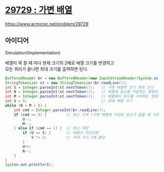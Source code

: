 # [29729 : 가변 배열](https://www.acmicpc.net/problem/29729)
https://www.acmicpc.net/problem/29729

## 아이디어
Simulation(Implementation)

배열이 꽉 찰 때 마다 현재 크기의 2배로 배열 크기를 변경하고  
모든 쿼리가 끝나면 최대 크기를 출력하면 된다.
```java
BufferedReader br = new BufferedReader(new InputStreamReader(System.in));
StringTokenizer st = new StringTokenizer(br.readLine());
int S = Integer.parseInt(st.nextToken());   // 가변 배열의 초기 최대 크기
int N = Integer.parseInt(st.nextToken());   // 배열에 원소를 저장하는 명령의 개수 (쿼리-1 개수)
int M = Integer.parseInt(st.nextToken());   // 배열에서 원소를 삭제하는 명령의 개수 (쿼리-0 개수)
int U = 0;                                  // 현재 배열 크기
while (N + M > 0) {
    int cmd = Integer.parseInt(br.readLine());
    if (cmd == 0) {         // 원소 삭제 (가변 배열에 저장된 원소가 없을 때 삭제 명령이 주어지는 경우는 없다.)
        U--;
        M--;
    } else if (cmd == 1) {  // 원소 저장
        if (U == S) {       // 배열이 차있다면
            S *= 2;         // 최대 크기 2배 할당
        }
        U++;
        N--;
    }
}
System.out.println(S);
```